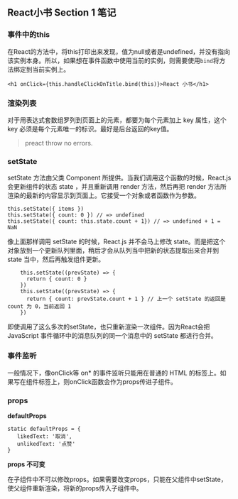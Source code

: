 ## React小书 Section 1 笔记 

### 事件中的this

在React的方法中，将this打印出来发现，值为null或者是undefined，并没有指向该实例本身。所以，如果想在事件函数中使用当前的实例，则需要使用`bind`将方法绑定到当前实例上。

```
<h1 onClick={this.handleClickOnTitle.bind(this)}>React 小书</h1>
```

### 渲染列表

对于用表达式套数组罗列到页面上的元素，都要为每个元素加上 key 属性，这个 key 必须是每个元素唯一的标识。最好是后台返回的key值。

> preact throw no errors.

### setState

setState 方法由父类 Component 所提供。当我们调用这个函数的时候，React.js 会更新组件的状态 state ，并且重新调用 render 方法，然后再把 render 方法所渲染的最新的内容显示到页面上。它接受一个对象或者函数作为参数。

```
this.setState({ items })
this.setState({ count: 0 }) // => undefined
this.setState({ count: this.state.count + 1}) // => undefined + 1 = NaN
```

像上面那样调用 setState 的时候，React.js 并不会马上修改 state。而是把这个对象放到一个更新队列里面，稍后才会从队列当中把新的状态提取出来合并到 state 当中，然后再触发组件更新。

```
    this.setState((prevState) => {
      return { count: 0 }
    })
    this.setState((prevState) => {
      return { count: prevState.count + 1 } // 上一个 setState 的返回是 count 为 0，当前返回 1
    })
```

即使调用了这么多次的setState，也只重新渲染一次组件。因为React会把 JavaScript 事件循环中的消息队列的同一个消息中的 setState 都进行合并。

### 事件监听

一般情况下，像onClick等 on* 的事件监听只能用在普通的 HTML 的标签上。如果写在组件标签上，则onClick函数会作为props传进子组件。

### props

**defaultProps**

```
static defaultProps = {
   likedText: '取消',
   unlikedText: '点赞'
}
```

**props 不可变**

在子组件中不可以修改props。如果需要改变props，只能在父组件中setState，使父组件重新渲染，将新的props传入子组件中。




